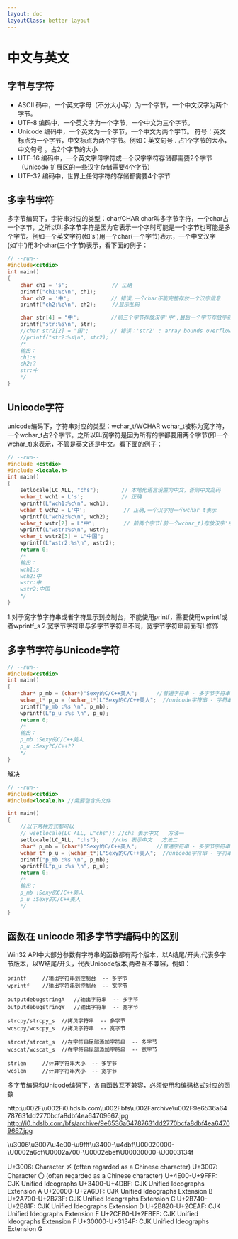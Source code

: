 ```yaml
---
layout: doc
layoutClass: better-layout
---
```



# 中文与英文

## 字节与字符

- ASCII 码中，一个英文字母（不分大小写）为一个字节，一个中文汉字为两个字节。
- UTF-8 编码中，一个英文字为一个字节，一个中文为三个字节。
- Unicode 编码中，一个英文为一个字节，一个中文为两个字节。
符号：英文标点为一个字节，中文标点为两个字节。例如：英文句号 . 占1个字节的大小，中文句号 。占2个字节的大小
- UTF-16 编码中，一个英文字母字符或一个汉字字符存储都需要2个字节（Unicode 扩展区的一些汉字存储需要4个字节）
- UTF-32 编码中，世界上任何字符的存储都需要4个字节

## 多字节字符

多字节编码下，字符串对应的类型：char/CHAR
char叫多字节字符，一个char占一个字节，之所以叫多字节字符是因为它表示一个字时可能是一个字节也可能是多个字节。例如一个英文字符(如’s’)用一个char(一个字节)表示，一个中文汉字(如’中’)用3个char(三个字节)表示，看下面的例子：

```c++
// --run--
#include<cstdio>
int main()
{
	char ch1 = 's';              // 正确
	printf("ch1:%c\n", ch1);
	char ch2 = '中';             // 错误,一个char不能完整存放一个汉字信息
	printf("ch2:%c\n", ch2);     //显示乱码

	char str[4] = "中";          //前三个字节存放汉字'中',最后一个字节存放字符串结束符\0
	printf("str:%s\n", str);
	//char str2[2] = "国";       // 错误：'str2' : array bounds overflow(数组边界溢出)
	//printf("str2:%s\n", str2);
	/*
	输出：
	ch1:s
	ch2:?
	str:中
	*/
}
```

## Unicode字符

unicode编码下，字符串对应的类型：wchar_t/WCHAR
wchar_t被称为宽字符，一个wchar_t占2个字节。之所以叫宽字符是因为所有的字都要用两个字节(即一个wchar_t)来表示，不管是英文还是中文。看下面的例子：

```c++
// --run--
#include <cstdio>
#include <locale.h>
int main()
{
	setlocale(LC_ALL, "chs");       // 本地化语言设置为中文，否则中文乱码
	wchar_t wch1 = L's';            // 正确
	wprintf(L"wch1:%c\n", wch1);
	wchar_t wch2 = L'中';            // 正确,一个汉字用一个wchar_t表示
	wprintf(L"wch2:%c\n", wch2);
	wchar_t wstr[2] = L"中";         // 前两个字节(前一个wchar_t)存放汉字'中',最后两个字节(后一个wchar_t)存放字符串结束符\0
	wprintf(L"wstr:%s\n", wstr);
	wchar_t wstr2[3] = L"中国";
	wprintf(L"wstr2:%s\n", wstr2);
	return 0;
	/*
	输出：
	wch1:s
	wch2:中
	wstr:中
	wstr2:中国
	*/
}
```

1.对于宽字节字符串或者字符显示到控制台，不能使用printf，需要使用wprintf或者wprintf_s
2.宽字节字符串与多字节字符串不同，宽字节字符串前面有L修饰

## 多字节字符与Unicode字符

```c++
// --run--
#include<cstdio>
int main()
{
	char* p_mb = (char*)"Sexy的C/C++美人";      //普通字符串 - 多字节字符串
	wchar_t* p_u = (wchar_t*)L"Sexy的C/C++美人";  //unicode字符串 - 字符串有修饰符 L
	printf("p_mb :%s \n", p_mb);
	wprintf(L"p_u :%s \n", p_u);
    return 0;
    /*
    输出：
    p_mb :Sexy的C/C++美人
    p_u :Sexy?C/C++??
    */
}
```

解决

```c++
// --run--
#include<cstdio>
#include<locale.h> //需要包含头文件

int main()
{
	//以下两种方式都可以
	//_wsetlocale(LC_ALL, L"chs"); //chs 表示中文   方法一
	setlocale(LC_ALL, "chs");    //chs 表示中文   方法二
	char* p_mb = (char*)"Sexy的C/C++美人";      //普通字符串 - 多字节字符串
	wchar_t* p_u = (wchar_t*)L"Sexy的C/C++美人";  //unicode字符串 - 字符串有修饰符 L
	printf("p_mb :%s \n", p_mb);
	wprintf(L"p_u :%s \n", p_u);
	return 0;
    /*
    输出：
    p_mb :Sexy的C/C++美人
    p_u :Sexy的C/C++美人
    */
}
```

## 函数在 unicode 和多字节字编码中的区别

Win32 API中大部分参数有字符串的函数都有两个版本，以A结尾/开头,代表多字节版本，以W结尾/开头，代表Unicode版本,两者互不兼容，例如：

```
printf     //输出字符串到控制台  -- 多字节
wprintf    //输出字符串到控制台  -- 宽字节

outputdebugstringA   //输出字符串  -- 多字节
outputdebugstringW   //输出字符串  -- 宽字节

strcpy/strcpy_s  //拷贝字符串  -- 多字节
wcscpy/wcscpy_s  //拷贝字符串  -- 宽字节

strcat/strcat_s  //在字符串尾部添加字符串  -- 多字节
wcscat/wcscat_s  //在字符串尾部添加字符串  -- 宽字节

strlen     //计算字符串大小  -- 多字节
wcslen     //计算字符串大小  -- 宽字节
```

多字节编码和Unicode编码下，各自函数互不兼容，必须使用和编码格式对应的函数

http:\u002F\u002Fi0.hdslb.com\u002Fbfs\u002Farchive\u002F9e6536a64787631dd2770bcfa8dbf4ea64709667.jpg
http://i0.hdslb.com/bfs/archive/9e6536a64787631dd2770bcfa8dbf4ea64709667.jpg


\u3006\u3007\u4e00-\u9fff\u3400-\u4dbf\U00020000-\U0002a6df\U0002a700-\U0002ebef\U00030000-\U0003134f

U+3006: Character 〆 (often regarded as a Chinese character)
U+3007: Character 〇 (often regarded as a Chinese character)
U+4E00-U+9FFF: CJK Unified Ideographs
U+3400-U+4DBF: CJK Unified Ideographs Extension A
U+20000-U+2A6DF: CJK Unified Ideographs Extension B
U+2A700-U+2B73F: CJK Unified Ideographs Extension C
U+2B740-U+2B81F: CJK Unified Ideographs Extension D
U+2B820-U+2CEAF: CJK Unified Ideographs Extension E
U+2CEB0-U+2EBEF: CJK Unified Ideographs Extension F
U+30000-U+3134F: CJK Unified Ideographs Extension G
